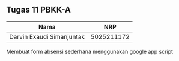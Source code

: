 ## Tugas 11 PBKK-A
| Nama  |  NRP |
| ------------- | ------------- |
| Darvin Exaudi Simanjuntak  | 5025211172  |

Membuat form absensi sederhana menggunakan google app script
